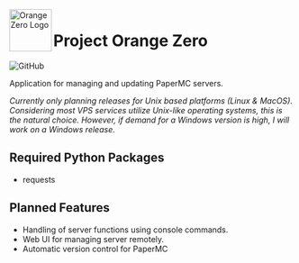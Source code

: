 <img src="https://raw.githubusercontent.com/lennibot/orangezero/main/orange_zero_logo.svg?sanitize=true" alt="Orange Zero Logo" width="75" align="left">

# Project Orange Zero
![GitHub](https://img.shields.io/github/license/metares/findomatic?style=flat-square)

Application for managing and updating PaperMC servers.

*Currently only planning releases for Unix based platforms (Linux & MacOS). Considering most VPS services utilize Unix-like operating systems, this is the natural choice. However, if demand for a Windows version is high, I will work on a Windows release.*


## Required Python Packages
* requests

## Planned Features
* Handling of server functions using console commands.
* Web UI for managing server remotely.
* Automatic version control for PaperMC
